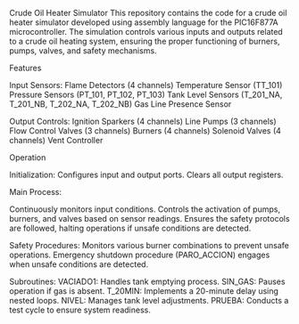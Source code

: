 Crude Oil Heater Simulator
This repository contains the code for a crude oil heater simulator developed using assembly language for the PIC16F877A microcontroller. The simulation controls various inputs and outputs related to a crude oil heating system, ensuring the proper functioning of burners, pumps, valves, and safety mechanisms.

Features

Input Sensors:
Flame Detectors (4 channels)
Temperature Sensor (TT_101)
Pressure Sensors (PT_101, PT_102, PT_103)
Tank Level Sensors (T_201_NA, T_201_NB, T_202_NA, T_202_NB)
Gas Line Presence Sensor

Output Controls:
Ignition Sparkers (4 channels)
Line Pumps (3 channels)
Flow Control Valves (3 channels)
Burners (4 channels)
Solenoid Valves (4 channels)
Vent Controller

Operation

Initialization:
Configures input and output ports.
Clears all output registers.

Main Process:

Continuously monitors input conditions.
Controls the activation of pumps, burners, and valves based on sensor readings.
Ensures the safety protocols are followed, halting operations if unsafe conditions are detected.

Safety Procedures:
Monitors various burner combinations to prevent unsafe operations.
Emergency shutdown procedure (PARO_ACCION) engages when unsafe conditions are detected.

Subroutines:
VACIADO1: Handles tank emptying process.
SIN_GAS: Pauses operation if gas is absent.
T_20MIN: Implements a 20-minute delay using nested loops.
NIVEL: Manages tank level adjustments.
PRUEBA: Conducts a test cycle to ensure system readiness.
